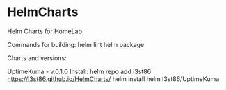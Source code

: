 # HelmCharts
Helm Charts for HomeLab

Commands for building:
helm lint <chartname>
helm package <chartname>


Charts and versions:

UptimeKuma - v.0.1.0
Install:
helm repo add l3st86 https://l3st86.github.io/HelmCharts/
helm install helm l3st86/UptimeKuma